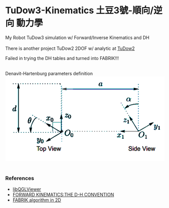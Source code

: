 # TuDow3-Kinematics 土豆3號-順向/逆向 動力學
My Robot TuDow3 simulation w/ Forward/Inverse Kinematics and DH <br/> <br/>
There is another project TuDow2 2DOF w/ analytic at [TuDow2](https://github.com/jmysu/TuDow2_Kinematics)

Failed in trying the DH tables and turned into FABRIK!!!
<br/><br/>

Denavit-Hartenburg parameters definition
![DH definition](gif/DH_definitions.png)  <br/><br/>

### References
  - [libQGLViewer](http://libqglviewer.com/)
  - [FORWARD KINEMATICS:THE D-H CONVENTION](https://users.cs.duke.edu/~brd/Teaching/Bio/asmb/current/Papers/chap3-forward-kinematics.pdf)
  - [FABRIK algorithm in 2D](http://sean.cm/a/fabrik-algorithm-2d)
